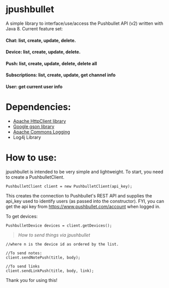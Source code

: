 jpushbullet
===========

A simple library to interface/use/access the Pushbullet API (v2) written with Java 8.
Current feature set:

#### Chat: list, create, update, delete. 
#### Device: list, create, update, delete.
#### Push: list, create, update, delete, delete all
#### Subscriptions: list, create, update, get channel info
#### User: get current user info

Dependencies:
=============
* [Apache HttpClient library](http://hc.apache.org/httpcomponents-client-ga/)
* [Google gson library](https://code.google.com/p/google-gson/)
* [Apache Commons Logging](http://commons.apache.org/proper/commons-logging/)
* Log4j Library

How to use:
===========

jpushbullet is intended to be very simple and lightweight. To start, you need to create a PushbulletClient.

```
PushbulletClient client = new PushbulletClient(api_key);
```

This creates the connection to Pushbullet's REST API and supplies the api_key used to identify users (as passed into the constructor). FYI, you can get the api key from https://www.pushbullet.com/account when logged in.

To get devices:
```
PushbulletDevice devices = client.getDevices();
```

> *How to send things via jpushbullet*

```
//where n is the device id as ordered by the list. 

//To send notes:
client.sendNotePush(title, body);

//To send links
client.sendLinkPush(title, body, link);
```

Thank you for using this!
